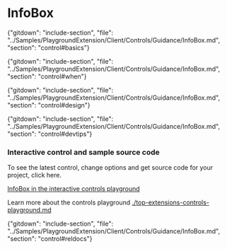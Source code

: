 ﻿# InfoBox

{"gitdown": "include-section", "file": "../Samples/PlaygroundExtension/Client/Controls/Guidance/InfoBox.md", "section": "control#basics"}

<!-- TODO get an IMAGE to embed here -->

<!-- TODO get an SAMPLE CODE to embed here -->

{"gitdown": "include-section", "file": "../Samples/PlaygroundExtension/Client/Controls/Guidance/InfoBox.md", "section": "control#when"}

{"gitdown": "include-section", "file": "../Samples/PlaygroundExtension/Client/Controls/Guidance/InfoBox.md", "section": "control#design"}

{"gitdown": "include-section", "file": "../Samples/PlaygroundExtension/Client/Controls/Guidance/InfoBox.md", "section": "control#devtips"}

### Interactive control and sample source code
To see the latest control, change options and get source code for your project, click here.

<a href="https://ms.portal.azure.com/?Microsoft_Azure_Playground=true#blade/Microsoft_Azure_Playground/ControlsIndexBlade/InfoBox_create_Playground" target="_blank">InfoBox in the interactive controls playground</a>

Learn more about the controls playground [./top-extensions-controls-playground.md](./top-extensions-controls-playground.md)

{"gitdown": "include-section", "file": "../Samples/PlaygroundExtension/Client/Controls/Guidance/InfoBox.md", "section": "control#reldocs"}

